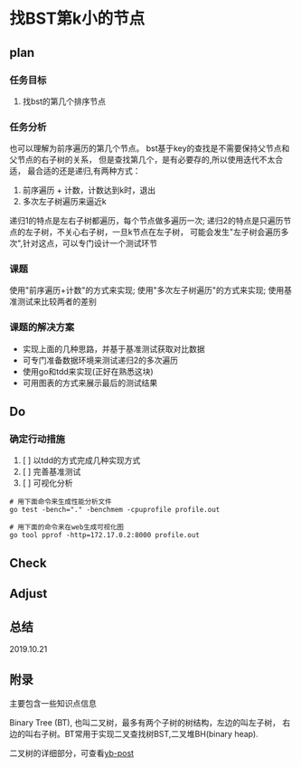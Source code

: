 # 找BST第k小的节点

## plan

### 任务目标

1. 找bst的第几个排序节点

### 任务分析

也可以理解为前序遍历的第几个节点。
bst基于key的查找是不需要保持父节点和父节点的右子树的关系，
但是查找第几个，是有必要存的,所以使用迭代不太合适，
最合适的还是递归,有两种方式：

1. 前序遍历 + 计数，计数达到k时，退出
2. 多次左子树遍历来逼近k

递归1的特点是左右子树都遍历，每个节点做多遍历一次;
递归2的特点是只遍历节点的左子树，不关心右子树，一旦k节点在左子树，
可能会发生"左子树会遍历多次",针对这点，可以专门设计一个测试环节

### 课题

使用"前序遍历+计数"的方式来实现;
使用"多次左子树遍历"的方式来实现;
使用基准测试来比较两者的差别

### 课题的解决方案

- 实现上面的几种思路，并基于基准测试获取对比数据
- 可专门准备数据环境来测试递归2的多次遍历
- 使用go和tdd来实现(正好在熟悉这块)
- 可用图表的方式来展示最后的测试结果

## Do

### 确定行动措施

1. [ ] 以tdd的方式完成几种实现方式
2. [ ] 完善基准测试
3. [ ] 可视化分析

```shell
# 用下面命令来生成性能分析文件
go test -bench="." -benchmem -cpuprofile profile.out

# 用下面的命令来在web生成可视化图
go tool pprof -http=172.17.0.2:8000 profile.out
```

## Check

## Adjust

## 总结

2019.10.21

## 附录

主要包含一些知识点信息

Binary Tree (BT), 也叫二叉树，最多有两个子树的树结构，左边的叫左子树，
右边的叫右子树。BT常用于实现二叉查找树BST,二叉堆BH(binary heap).

二叉树的详细部分，可查看[yb-post](https://github.com/fight100year/yb-post)
